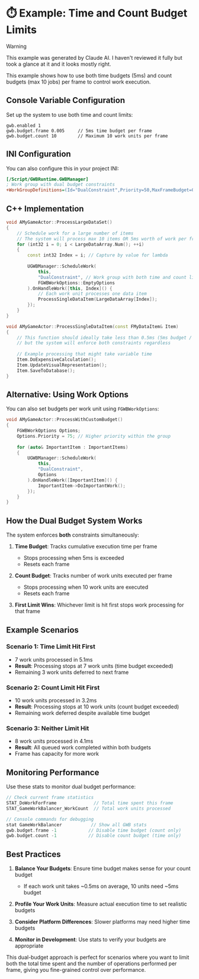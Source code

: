 # ⏱️ Example: Time and Count Budget Limits

> [!WARNING]
> This example was generated by Claude AI. I haven't reviewed it fully but took a glance at it and it looks mostly right.

This example shows how to use both time budgets (5ms) and count budgets (max 10 jobs) per frame to control work execution.

## Console Variable Configuration

Set up the system to use both time and count limits:

```console
gwb.enabled 1
gwb.budget.frame 0.005     // 5ms time budget per frame
gwb.budget.count 10        // Maximum 10 work units per frame
```

## INI Configuration

You can also configure this in your project INI:

```ini
[/Script/GWBRuntime.GWBManager]
; Work group with dual budget constraints
+WorkGroupDefinitions=(Id="DualConstraint",Priority=50,MaxFrameBudget=0.005,MaxWorkUnitsPerFrame=10)
```

## C++ Implementation

```cpp
void AMyGameActor::ProcessLargeDataSet()
{
    // Schedule work for a large number of items
    // The system will process max 10 items OR 5ms worth of work per frame
    for (int32 i = 0; i < LargeDataArray.Num(); ++i)
    {
        const int32 Index = i; // Capture by value for lambda
        
        UGWBManager::ScheduleWork(
            this,
            "DualConstraint", // Work group with both time and count limits
            FGWBWorkOptions::EmptyOptions
        ).OnHandleWork([this, Index]() {
            // Each work unit processes one data item
            ProcessSingleDataItem(LargeDataArray[Index]);
        });
    }
}

void AMyGameActor::ProcessSingleDataItem(const FMyDataItem& Item)
{
    // This function should ideally take less than 0.5ms (5ms budget / 10 items)
    // but the system will enforce both constraints regardless
    
    // Example processing that might take variable time
    Item.DoExpensiveCalculation();
    Item.UpdateVisualRepresentation();
    Item.SaveToDatabase();
}
```

## Alternative: Using Work Options

You can also set budgets per work unit using `FGWBWorkOptions`:

```cpp
void AMyGameActor::ProcessWithCustomBudget()
{
    FGWBWorkOptions Options;
    Options.Priority = 75; // Higher priority within the group
    
    for (auto& ImportantItem : ImportantItems)
    {
        UGWBManager::ScheduleWork(
            this,
            "DualConstraint",
            Options
        ).OnHandleWork([ImportantItem]() {
            ImportantItem->DoImportantWork();
        });
    }
}
```

## How the Dual Budget System Works

The system enforces **both** constraints simultaneously:

1. **Time Budget**: Tracks cumulative execution time per frame
   - Stops processing when 5ms is exceeded
   - Resets each frame
   
2. **Count Budget**: Tracks number of work units executed per frame  
   - Stops processing when 10 work units are executed
   - Resets each frame

3. **First Limit Wins**: Whichever limit is hit first stops work processing for that frame

## Example Scenarios

### Scenario 1: Time Limit Hit First
- 7 work units processed in 5.1ms
- **Result**: Processing stops at 7 work units (time budget exceeded)
- Remaining 3 work units deferred to next frame

### Scenario 2: Count Limit Hit First  
- 10 work units processed in 3.2ms
- **Result**: Processing stops at 10 work units (count budget exceeded)
- Remaining work deferred despite available time budget

### Scenario 3: Neither Limit Hit
- 8 work units processed in 4.1ms  
- **Result**: All queued work completed within both budgets
- Frame has capacity for more work

## Monitoring Performance

Use these stats to monitor dual budget performance:

```cpp
// Check current frame statistics
STAT_DoWorkForFrame              // Total time spent this frame
STAT_GameWorkBalancer_WorkCount  // Total work units processed

// Console commands for debugging
stat GameWorkBalancer           // Show all GWB stats
gwb.budget.frame -1            // Disable time budget (count only)
gwb.budget.count -1            // Disable count budget (time only)
```

## Best Practices

1. **Balance Your Budgets**: Ensure time budget makes sense for your count budget
   - If each work unit takes ~0.5ms on average, 10 units need ~5ms budget
   
2. **Profile Your Work Units**: Measure actual execution time to set realistic budgets
   
3. **Consider Platform Differences**: Slower platforms may need higher time budgets
   
4. **Monitor in Development**: Use stats to verify your budgets are appropriate

This dual-budget approach is perfect for scenarios where you want to limit both the total time spent and the number of operations performed per frame, giving you fine-grained control over performance.